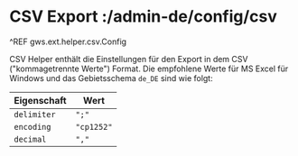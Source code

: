 # CSV Export :/admin-de/config/csv

^REF gws.ext.helper.csv.Config

CSV Helper enthält die Einstellungen für den Export in dem CSV ("kommagetrennte Werte") Format. Die empfohlene Werte für MS Excel für Windows und das Gebietsschema `de_DE` sind wie folgt:

| Eigenschaft | Wert       |
|-------------|------------|
| `delimiter` | `";"`      |
| `encoding`  | `"cp1252"` |
| `decimal`   | `","`      |
